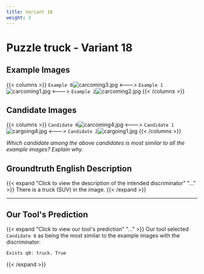```yaml
---
title: Variant 18
weight: 3
---
```


# Puzzle truck - Variant 18

## Example Images
{{< columns >}}
`Example 0`![carcoming3.jpg](/natscene-data/images/carcoming3.jpg)
<--->
`Example 1`![carcoming1.jpg](/natscene-data/images/carcoming1.jpg)
<--->
`Example 2`![carcoming2.jpg](/natscene-data/images/carcoming2.jpg)
{{< /columns >}}

## Candidate Images
{{< columns >}}
`Candidate 0`![carcoming4.jpg](/natscene-data/images/carcoming4.jpg)
<--->
`Candidate 1`![cargoing4.jpg](/natscene-data/images/cargoing4.jpg)
<--->
`Candidate 2`![cargoing1.jpg](/natscene-data/images/cargoing1.jpg)
{{< /columns >}}

*Which candidate among the above candidates is most similar to all the example images? Explain why.*

## Groundtruth English Description

{{< expand "Click to view the description of the intended discriminator" "..." >}}
There is a truck (SUV) in the image.
{{< /expand >}}

---



## Our Tool's Prediction

{{< expand "Click to view our tool's prediction" "..." >}}
Our tool selected `Candidate 0` as being the most similar to the example images with the discriminator:
```plaintext
Exists q0: truck. True
```
{{< /expand >}}
